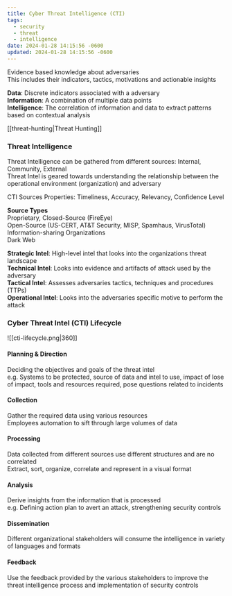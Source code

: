 ```yaml
---
title: Cyber Threat Intelligence (CTI)
tags:
  - security
  - threat
  - intelligence
date: 2024-01-28 14:15:56 -0600
updated: 2024-01-28 14:15:56 -0600
---
```


Evidence based knowledge about adversaries  
This includes their indicators, tactics, motivations and actionable insights

**Data**: Discrete indicators associated with a adversary  
**Information**: A combination of multiple data points  
**Intelligence**: The correlation of information and data to extract patterns based on contextual analysis

[[threat-hunting|Threat Hunting]]

### Threat Intelligence

Threat Intelligence can be gathered from different sources: Internal, Community, External  
Threat Intel is geared towards understanding the relationship  between the operational environment (organization) and adversary  

CTI Sources Properties: Timeliness, Accuracy, Relevancy, Confidence Level  

**Source Types**  
Proprietary, Closed-Source (FireEye)  
Open-Source (US-CERT, AT&T Security, MISP, Spamhaus, VirusTotal)  
Information-sharing Organizations  
Dark Web

**Strategic Intel**: High-level intel that looks into the organizations threat landscape  
**Technical Intel**: Looks into evidence and artifacts of attack used by the adversary  
**Tactical Intel**: Assesses adversaries tactics, techniques and procedures (TTPs)  
**Operational Intel**: Looks into the adversaries specific motive to perform the attack

### Cyber Threat Intel (CTI) Lifecycle

![[cti-lifecycle.png|360]]

#### Planning & Direction
Deciding the objectives and goals of the threat intel  
e.g. Systems to be protected, source of data and intel to use, impact of lose of impact, tools and resources required, pose questions related to incidents

#### Collection
Gather the required data using various resources  
Employees automation to sift through large volumes of data

#### Processing
Data collected from different sources use different structures and are no correlated  
Extract, sort, organize, correlate and represent in a visual format

#### Analysis
Derive insights from the information that is processed  
e.g. Defining action plan to avert an attack, strengthening security controls

#### Dissemination
Different organizational stakeholders will consume the intelligence in variety of languages and formats

#### Feedback
Use the feedback provided by the various stakeholders to improve the threat intelligence process and implementation of security controls
